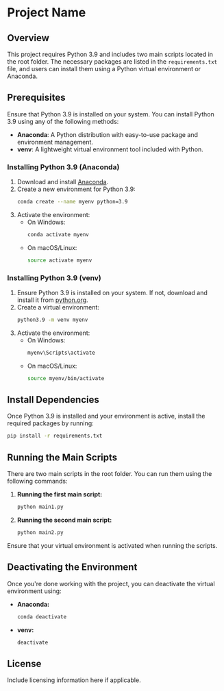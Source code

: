 # Project Name

## Overview
This project requires Python 3.9 and includes two main scripts located in the root folder. The necessary packages are listed in the `requirements.txt` file, and users can install them using a Python virtual environment or Anaconda.

## Prerequisites
Ensure that Python 3.9 is installed on your system. You can install Python 3.9 using any of the following methods:

- **Anaconda**: A Python distribution with easy-to-use package and environment management.
- **venv**: A lightweight virtual environment tool included with Python.

### Installing Python 3.9 (Anaconda)

1. Download and install [Anaconda](https://www.anaconda.com/products/individual).
2. Create a new environment for Python 3.9:
   ```bash
   conda create --name myenv python=3.9
   ```
3. Activate the environment:
   - On Windows:
     ```bash
     conda activate myenv
     ```
   - On macOS/Linux:
     ```bash
     source activate myenv
     ```

### Installing Python 3.9 (venv)

1. Ensure Python 3.9 is installed on your system. If not, download and install it from [python.org](https://www.python.org/downloads/).
2. Create a virtual environment:
   ```bash
   python3.9 -m venv myenv
   ```
3. Activate the environment:
   - On Windows:
     ```bash
     myenv\Scripts\activate
     ```
   - On macOS/Linux:
     ```bash
     source myenv/bin/activate
     ```

## Install Dependencies
Once Python 3.9 is installed and your environment is active, install the required packages by running:

```bash
pip install -r requirements.txt
```

## Running the Main Scripts
There are two main scripts in the root folder. You can run them using the following commands:

1. **Running the first main script:**
   ```bash
   python main1.py
   ```

2. **Running the second main script:**
   ```bash
   python main2.py
   ```

Ensure that your virtual environment is activated when running the scripts.

## Deactivating the Environment
Once you're done working with the project, you can deactivate the virtual environment using:

- **Anaconda:**
  ```bash
  conda deactivate
  ```

- **venv:**
  ```bash
  deactivate
  ```

## License
Include licensing information here if applicable.
